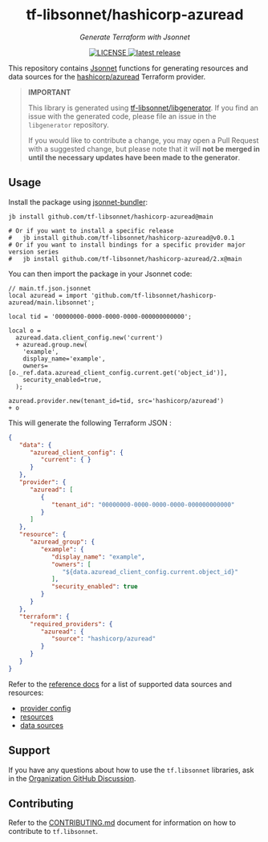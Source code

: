 <h1 align="center">tf-libsonnet/hashicorp-azuread</h1>

<p align="center">
  <em>Generate Terraform with Jsonnet</em>
</p>

<p align="center">
  <a href="https://github.com/tf-libsonnet/hashicorp-azuread/blob/main/LICENSE">
    <img alt="LICENSE" src="https://img.shields.io/github/license/tf-libsonnet/hashicorp-azuread?style=for-the-badge">
  </a>
  <a href="https://github.com/tf-libsonnet/hashicorp-azuread/releases/latest">
    <img alt="latest release" src="https://img.shields.io/github/v/release/tf-libsonnet/hashicorp-azuread?style=for-the-badge">
  </a>
</p>

This repository contains [Jsonnet](https://jsonnet.org/) functions for generating resources and data sources for the
[hashicorp/azuread](https://registry.terraform.io/providers/hashicorp/azuread) Terraform provider.

> **IMPORTANT**
>
> This library is generated using [tf-libsonnet/libgenerator](https://github.com/tf-libsonnet/libgenerator). If you find
> an issue with the generated code, please file an issue in the `libgenerator` repository.
>
> If you would like to contribute a change, you may open a Pull Request with a suggested change, but please note that it
> will **not be merged in until the necessary updates have been made to the generator**.

## Usage

Install the package using [jsonnet-bundler](https://github.com/jsonnet-bundler/jsonnet-bundler):

```
jb install github.com/tf-libsonnet/hashicorp-azuread@main

# Or if you want to install a specific release
#   jb install github.com/tf-libsonnet/hashicorp-azuread@v0.0.1
# Or if you want to install bindings for a specific provider major version series
#   jb install github.com/tf-libsonnet/hashicorp-azuread/2.x@main
```

You can then import the package in your Jsonnet code:

```jsonnet
// main.tf.json.jsonnet
local azuread = import 'github.com/tf-libsonnet/hashicorp-azuread/main.libsonnet';

local tid = '00000000-0000-0000-0000-000000000000';

local o =
  azuread.data.client_config.new('current')
  + azuread.group.new(
    'example',
    display_name='example',
    owners=[o._ref.data.azuread_client_config.current.get('object_id')],
    security_enabled=true,
  );

azuread.provider.new(tenant_id=tid, src='hashicorp/azuread')
+ o
```

This will generate the following Terraform JSON :

```json
{
   "data": {
      "azuread_client_config": {
         "current": { }
      }
   },
   "provider": {
      "azuread": [
         {
            "tenant_id": "00000000-0000-0000-0000-000000000000"
         }
      ]
   },
   "resource": {
      "azuread_group": {
         "example": {
            "display_name": "example",
            "owners": [
               "${data.azuread_client_config.current.object_id}"
            ],
            "security_enabled": true
         }
      }
   },
   "terraform": {
      "required_providers": {
         "azuread": {
            "source": "hashicorp/azuread"
         }
      }
   }
}
```

Refer to the [reference docs](/docs/2.x/README.md) for a list of supported data sources and resources:

- [provider config](/docs/2.x/provider.md)
- [resources](/docs/2.x/README.md)
- [data sources](/docs/2.x/data/index.md)


## Support

If you have any questions about how to use the `tf.libsonnet` libraries, ask in the [Organization GitHub
Discussion](https://github.com/orgs/tf-libsonnet/discussions).


## Contributing

Refer to the [CONTRIBUTING.md](/CONTRIBUTING.md) document for information on how to contribute to `tf.libsonnet`.
